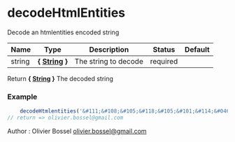 # decodeHtmlEntities

Decode an htmlentities encoded string



Name  |  Type  |  Description  |  Status  |  Default
------------  |  ------------  |  ------------  |  ------------  |  ------------
string  |  **{ [String](https://developer.mozilla.org/fr/docs/Web/JavaScript/Reference/Objets_globaux/String) }**  |  The string to decode  |  required  |

Return **{ [String](https://developer.mozilla.org/fr/docs/Web/JavaScript/Reference/Objets_globaux/String) }** The decoded string

### Example
```js
	decodeHtmlentities('&#111;&#108;&#105;&#118;&#105;&#101;&#114;&#046;&#098;&#111;&#115;&#115;&#101;&#108;&#064;&#103;&#109;&#097;&#105;&#108;&#046;&#099;&#111;&#109;');
// return => olivier.bossel@gmail.com
```
Author : Olivier Bossel <olivier.bossel@gmail.com>